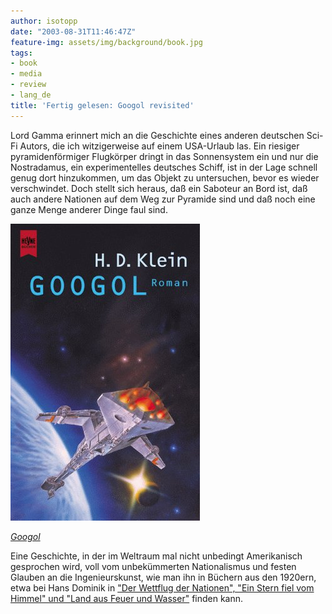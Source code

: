 ```yaml
---
author: isotopp
date: "2003-08-31T11:46:47Z"
feature-img: assets/img/background/book.jpg
tags:
- book
- media
- review
- lang_de
title: 'Fertig gelesen: Googol revisited'
---
```

Lord Gamma erinnert mich an die Geschichte eines anderen deutschen Sci-Fi Autors, die ich witzigerweise auf einem USA-Urlaub las. Ein riesiger pyramidenförmiger Flugkörper dringt in das Sonnensystem ein und nur die Nostradamus, ein experimentelles deutsches Schiff, ist in der Lage schnell genug dort hinzukommen, um das Objekt zu untersuchen, bevor es wieder verschwindet. Doch stellt sich heraus, daß ein Saboteur an Bord ist, daß auch andere Nationen auf dem Weg zur Pyramide sind und daß noch eine ganze Menge anderer Dinge faul sind.

[![](/uploads/2003/08/googol.jpg)](https://www.amazon.de/Googol-Flug-Nostradamus-H-Klein-ebook/dp/B00YJGLW26)

*[Googol](https://www.amazon.de/Googol-Flug-Nostradamus-H-Klein-ebook/dp/B00YJGLW26)*

Eine Geschichte, in der im Weltraum mal nicht unbedingt Amerikanisch gesprochen wird, voll vom unbekümmerten Nationalismus und festen Glauben an die Ingenieurskunst, wie man ihn in Büchern aus den 1920ern, etwa bei Hans Dominik in 
["Der Wettflug der Nationen", "Ein Stern fiel vom Himmel" und "Land aus Feuer und Wasser"](https://www.amazon.de/Hans-Dominik-Gesammelte-Werke-ebook/dp/B01G1UNCP2) finden kann.
